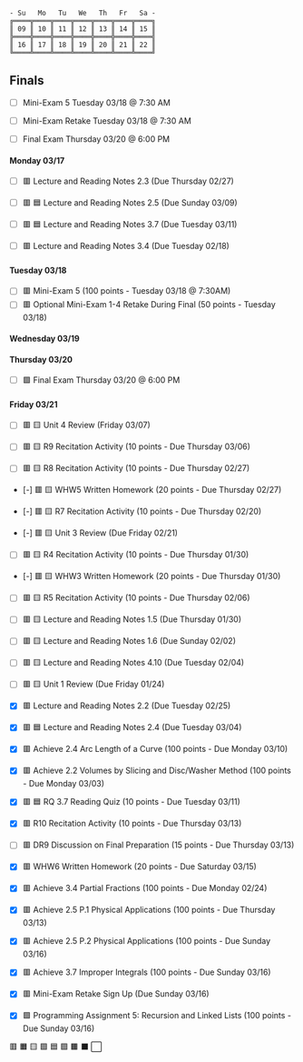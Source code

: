 	
	- Su   Mo   Tu   We   Th   Fr   Sa -
	╔════╦════╦════╦════╦════╦════╦════╗
	║ 09 ║ 10 ║ 11 ║ 12 ║ 13 ║ 14 ║ 15 ║
	╠════╬════╬════╬════╬════╬════╬════╣
	║ 16 ║ 17 ║ 18 ║ 19 ║ 20 ║ 21 ║ 22 ║
	╚════╩════╩════╩════╩════╩════╩════╝

## Finals
- [ ] Mini-Exam 5 Tuesday 03/18 @ 7:30 AM
- [ ] Mini-Exam Retake Tuesday 03/18 @ 7:30 AM
- [ ] Final Exam Thursday 03/20 @ 6:00 PM


#### Monday 03/17
- [ ] 🟥 Lecture and Reading Notes 2.3 (Due Thursday 02/27)
- [ ] 🟥 🟦 Lecture and Reading Notes 2.5 (Due Sunday 03/09)
- [ ] 🟥 🟦 Lecture and Reading Notes 3.7 (Due Tuesday 03/11)

- [ ] 🟥 Lecture and Reading Notes 3.4 (Due Tuesday 02/18)


#### Tuesday 03/18
- [ ] 🟥 Mini-Exam 5 (100 points - Tuesday 03/18 @ 7:30AM)
- [ ] 🟥 Optional Mini-Exam 1-4 Retake During Final (50 points - Tuesday 03/18)

#### Wednesday 03/19

#### Thursday 03/20
- [ ] 🟩 Final Exam Thursday 03/20 @ 6:00 PM

#### Friday 03/21

- [ ] 🟥 🟨 Unit 4 Review (Friday 03/07)
- [ ] 🟥 🟨 R9 Recitation Activity (10 points - Due Thursday 03/06)

- [ ] 🟥 🟨 R8 Recitation Activity (10 points - Due Thursday 02/27)
- [-] 🟥 🟨 WHW5 Written Homework (20 points - Due Thursday 02/27)

- [-] 🟥 🟨 R7 Recitation Activity (10 points - Due Thursday 02/20)
- [-] 🟥 🟨 Unit 3 Review (Due Friday 02/21)

- [ ] 🟥 🟨 R4 Recitation Activity (10 points - Due Thursday 01/30)
- [-] 🟥 🟨 WHW3 Written Homework (20 points - Due Thursday 01/30)

- [ ] 🟥 🟨 R5 Recitation Activity (10 points - Due Thursday 02/06)
- [ ] 🟥 🟨 Lecture and Reading Notes 1.5 (Due Thursday 01/30)

- [ ] 🟥 🟨 Lecture and Reading Notes 1.6 (Due Sunday 02/02)
- [ ] 🟥 🟨 Lecture and Reading Notes 4.10 (Due Tuesday 02/04)

- [ ] 🟥 🟨 Unit 1 Review (Due Friday 01/24)

- [X] 🟥 Lecture and Reading Notes 2.2 (Due Tuesday 02/25)
- [X] 🟥 🟦 Lecture and Reading Notes 2.4 (Due Tuesday 03/04)
- [X] 🟥 Achieve 2.4 Arc Length of a Curve (100 points - Due Monday 03/10)
- [X] 🟥 Achieve 2.2 Volumes by Slicing and Disc/Washer Method (100 points - Due Monday 03/03)
- [X] 🟥 🟦 RQ 3.7 Reading Quiz (10 points - Due Tuesday 03/11)
- [X] 🟥 R10 Recitation Activity (10 points - Due Thursday 03/13)
- [ ] 🟥 DR9 Discussion on Final Preparation (15 points - Due Thursday 03/13)
- [X] 🟥 WHW6 Written Homework (20 points - Due Saturday 03/15)
- [X] 🟥 Achieve 3.4 Partial Fractions (100 points - Due Monday 02/24)
- [X] 🟥 Achieve 2.5 P.1 Physical Applications (100 points - Due Thursday 03/13)
- [X] 🟥 Achieve 2.5 P.2 Physical Applications (100 points - Due Sunday 03/16)
- [X] 🟥 Achieve 3.7 Improper Integrals (100 points - Due Sunday 03/16)
- [X] 🟥 Mini-Exam Retake Sign Up (Due Sunday 03/16)
- [X] 🟩 Programming Assignment 5: Recursion and Linked Lists (100 points - Due Sunday 03/16)











🟥 🟧 🟨 🟩 🟦 🟪 🟫 ⬛ ⬜


